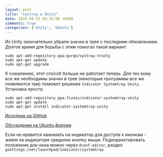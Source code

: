 ```yaml
---
layout: post
title: "systray в Unity"
date: 2015-04-23 02:35:08 +0300
comments: true
categories: ['Unity', 'Ubuntu']
---
```

Из Unity окончательно убрали значки в трее с последним обновлением. Долгое время для борьбы с этим помогал такой вариант:
```
sudo apt-add-repository ppa:gurqn/systray-trusty
sudo apt-get update
sudo apt-get upgrade

```
<!--more-->
К сожалению, этот способ больше не работает теперь. Для тех кому все же необходимы значки в трее (некоторые программы все же появляются там) поможет решение `Indicator Systemtray Unity`. Установка проста: 
```
sudo apt-add-repository ppa:fixnix/indicator-systemtray-unity
sudo apt-get update
sudo apt-get install indicator-systemtray-unity

```

[Исходник на GitHub](https://github.com/GGleb/indicator-systemtray-unity)

[Обсуждение на Ubuntu форуме](http://forum.ubuntu.ru/index.php?topic=258603.0)

Если не нравится нажимать на индикатор для доступа к иконкам - жмем на индикаторе среднюю кнопку мыши. Подкорректировать положение док-окна можно через `dconf-editor`, раздел `gsettings:/net/launchpad/indicator/systemtray`